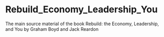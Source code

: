 # Rebuild_Economy_Leadership_You
The main source material of the book Rebuild: the Economy, Leadership, and You by Graham Boyd and Jack Reardon
